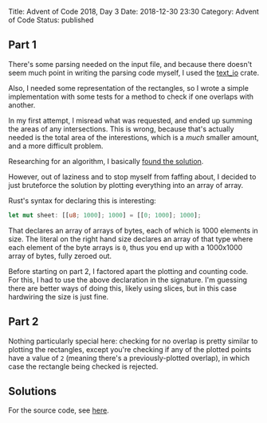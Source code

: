 Title: Advent of Code 2018, Day 3
Date: 2018-12-30 23:30
Category: Advent of Code
Status: published

## Part 1

There's some parsing needed on the input file, and because there doesn't seem much point in writing the parsing code myself, I used the [text_io](https://crates.io/crates/text_io) crate.

Also, I needed some representation of the rectangles, so I wrote a simple implementation with some tests for a method to check if one overlaps with another.

In my first attempt, I misread what was requested, and ended up summing the areas of any intersections. This is wrong, because that's actually needed is the total area of the interestions, which is a _much_ smaller amount, and a more difficult problem.

Researching for an algorithm, I basically [found the solution](http://codercareer.blogspot.com/2011/12/no-27-area-of-rectangles.html).

However, out of laziness and to stop myself from faffing about, I decided to just bruteforce the solution by plotting everything into an array of array.

Rust's syntax for declaring this is interesting:

```rust
let mut sheet: [[u8; 1000]; 1000] = [[0; 1000]; 1000];
```

That declares an array of arrays of bytes, each of which is 1000 elements in size. The literal on the right hand size declares an array of that type where each element of the byte arrays is `0`, thus you end up with a 1000x1000 array of bytes, fully zeroed out.

Before starting on part 2, I factored apart the plotting and counting code. For this, I had to use the above declaration in the signature. I'm guessing there are better ways of doing this, likely using slices, but in this case hardwiring the size is just fine.

## Part 2

Nothing particularly special here: checking for no overlap is pretty similar to plotting the rectangles, except you're checking if any of the plotted points have a value of `2` (meaning there's a previously-plotted overlap), in which case the rectangle being checked is rejected.

## Solutions

For the source code, see [here](https://github.com/kgaughan/adventofcode2018/tree/master/day03).

